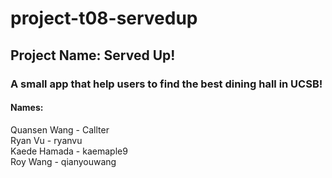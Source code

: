 # project-t08-servedup
## Project Name: Served Up!
### A small app that help users to find the best dining hall in UCSB!
#### Names:
Quansen Wang - Callter  
Ryan Vu - ryanvu  
Kaede Hamada - kaemaple9  
Roy Wang - qianyouwang  